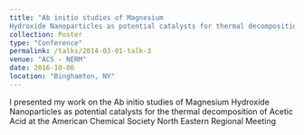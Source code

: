 ```yaml
---
title: "Ab initio studies of Magnesium
Hydroxide Nanoparticles as potential catalysts for thermal decomposition of Acetic Acid"
collection: Poster
type: "Conference"
permalink: /talks/2014-03-01-talk-3
venue: "ACS - NERM"
date: 2016-10-06
location: "Binghamton, NY"
---
```


I presented my work on the Ab initio studies of Magnesium
Hydroxide Nanoparticles as potential catalysts for the thermal decomposition of Acetic Acid at the American Chemical Society North Eastern Regional Meeting

